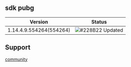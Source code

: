 ## sdk pubg 

| Version             | Status                                                                |
| ----------------- | ------------------------------------------------------------------ |
| 1.14.4.9.554264(554264)| ![#228B22](https://via.placeholder.com/10/228B22?text=+) Updated |

## Support 

[community](https://discord.gg/xCESP5p53)
